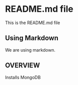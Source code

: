 # README.md file

This is the README.md file

## Using Markdown

We are using markdown.

## OVERVIEW

Installs MongoDB 
